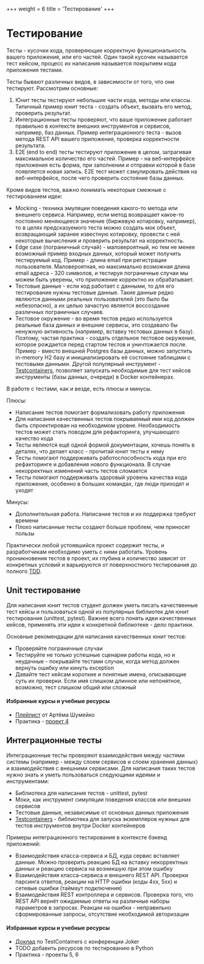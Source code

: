 +++
weight = 6
title = 'Тестирование'
+++

# Тестирование

Тесты - кусочки кода, проверяющие корректную функциональность вашего приложения, или его частей. Один такой кусочек называется тест кейсом, процесс их написания называется покрытием кода приложения тестами.

Тесты бывают различных видов, в зависимости от того, что они тестируют. Рассмотрим основные:
1. Юнит тесты тестируют небольшие части кода, методы или классы. Типичный пример юнит теста - создать объект, вызвать его метод, проверить результат.
2. Интеграционные тесты проверяют, что ваше приложение работает правильно в контексте внешних инструментов и сервисов, например, баз данных. Пример интеграционного теста - вызов метода REST API вашего приложения, проверка корректности результата.
3. E2E (end to end) тесты тестируют приложение в целом, затрагивая максимальное количество его частей. Пример - на веб-интерфейсе приложения есть форма, при заполнении и отправки которой в базе появляется новая запись. E2E тест может сэмулировать действия на веб-интерфейсе, после чего проверить состояние базы данных.

Кроме видов тестов, важно понимать некоторые смежные с тестированием идеи:
- Mocking - техника эмуляции поведения какого-то метода или внешнего сервиса. Например, если метод возвращает какое-то постоянно меняющееся значение (биржевую котировку, например), то в целях предсказуемого теста можно создать мок объект, возвращающий заранее известную котировку, провести с ней некоторые вычисления и проверить результат на корректность.
- Edge case (пограничный случай) - маловероятный, но тем не менее возможный пример входных данных, который может получить тестируемый код. Пример - длина email при регистрации пользователя. Маловероятная, но максимально возможная длина email адреса - 320 символов, и тестируя пограничные случаи мы можем быть уверены, что приложение корректно их обрабатывает.
- Тестовые данные - если код работает с данными, то для его тестирование нужны тестовые данные. Такие данные редко являются данными реальных пользователей (это было бы небезопасно), а их целью зачастую является воссоздание различных пограничных случаев.
- Тестовое окружение - во время тестов редко используется реальные база данных и внешние сервисы, это создавало бы ненужную активность (например, вставку тестовых данных в базу). Поэтому, частая практика - создать отдельное тестовое окружение, которое рождается перед стартом тестов и уничтожается после. Пример - вместо внешней Postgres базы данных, можно запустить in-memory H2 базу и инициализировать её состояние таблицами с тестовыми данными. Другой популярный инструмент - [Testcontainers](https://www.testcontainers.org/), позволяет запускать необходимые для тест кейсов инструменты (базы данных, очереди) в Docker контейнерах.

В работе с тестами, как и везде, есть плюсы и минусы.

Плюсы:
- Написание тестов помогает формализовать работу приложения
- Для написания качественных тестов покрываемый ими код должен быть спроектирован на необходимом уровне. Необходимость тестов может стать поводом для рефакторинга, улучшающего качество кода
- Тесты являются ещё одной формой документации, хочешь понять в деталях, что делает класс - прочитай юнит тесты к нему
- Тесты помогают поддерживать работоспособность кода при его рефакторинге и добавления нового функционала. В случае некорректных изменений часть тестов сломается
- Тесты помогают поддерживать здоровый уровень качества кода приложения, особенно в больших командах, где люди приходят и уходят

Минусы:
- Дополнительная работа. Написание тестов и их поддержка требуют времени
- Плохо написанные тесты создают больше проблем, чем приносят пользы

Практически любой устоявшийся проект содержит тесты, и разработчикам необходимо уметь с ними работать. Уровень проникновения тестов в проект, их глубина и количество зависят от конкретных условий и варьируются от поверхностного тестирования до полного [TDD](https://ru.wikipedia.org/wiki/%D0%A0%D0%B0%D0%B7%D1%80%D0%B0%D0%B1%D0%BE%D1%82%D0%BA%D0%B0_%D1%87%D0%B5%D1%80%D0%B5%D0%B7_%D1%82%D0%B5%D1%81%D1%82%D0%B8%D1%80%D0%BE%D0%B2%D0%B0%D0%BD%D0%B8%D0%B5).

## Unit тестирование

Для написания юнит тестов студент должен уметь писать качественные тест кейсы и пользоваться одной из популярных библиотек для юнит тестирования (unittest, pytest). Важнее всего понять идеи качественных кейсов, применять эти идеи к конкретной библиотеке - дело практики.

Основные рекомендации для написания качественных юнит тестов:
- Проверяйте пограничные случаи
- Тестируйте не только успешные сценарии работы кода, но и неудачные - покрывайте тестами случаи, когда метод должен вернуть ошибку или кинуть exception
- Давайте тест кейсам короткие и понятные имена, описывающие суть их проверки. Если имя слишком длинное или непонятное, возможно, тест слишком общий или сложный

#### Избранные курсы и учебные ресурсы

- [Плейлист](https://www.youtube.com/playlist?list=PLeLN0qH0-mCVdHgdjlnKTl4jKuJgCK-4b) от Артёма Шумейко
- Практика - [проект 4](../projects/tennis-scoreboard.md)

## Интеграционные тесты

Интеграционные тесты проверяют взаимодействия между частями системы (например - между слоем сервисов и слоем хранения данных) и взаимодействия с внешними сервисами. Для написания таких тестов нужно знать и уметь пользоваться следующими идеями и инструментами:
- Библиотека для написания тестов - unittest, pytest
- Моки, как инструмент симуляции поведения классов или внешних сервисов
- Тестовые данные, независимые от основных данных приложения
- [Testcontainers](https://www.testcontainers.org/) - библиотека для запуска экземпляров нужных для тестов инструментов внутри Docker контейнеров

Примеры интеграционного тестирования в контексте бэкенд приложений:
- Взаимодействия класса-сервиса и БД, куда сервис вставляет данные. Можно проверить реакцию БД на вставку некорректных данных и реакцию сервиса на возникшую при этом ошибку
- Взаимодействия класса-сервиса и внешнего REST API. Проверки парсинга ответов, реакции на HTTP ошибки (коды 4xx, 5xx) и сетевые ошибки (таймаут подключения)
- Взаимодействия REST контроллера и сервисов. Проверка того, что REST API вернёт ожидаемые ответы на различные наборы параметров в запросах. Реакции на ошибки - неправильно сформированные запросы, отсутствие необходимой авторизации

#### Избранные курсы и учебные ресурсы

- [Доклад](https://www.youtube.com/watch?v=PEVVvZOt7bY) по TestContainers с конференции Joker
- TODO добавить ресурсов по тестированию в Python
- Практика - проекты 5, 6
